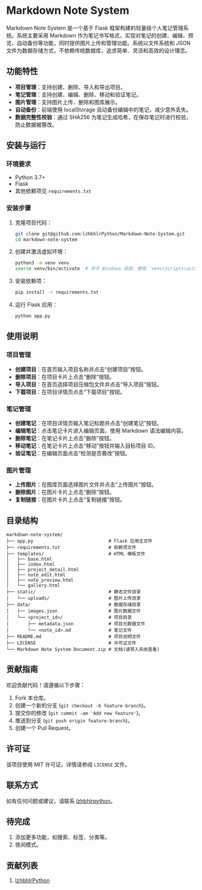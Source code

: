 # Markdown Note System

Markdown Note System 是一个基于 Flask 框架构建的轻量级个人笔记管理系统。系统主要采用 Markdown 作为笔记书写格式，实现对笔记的创建、编辑、预览、自动备份等功能，同时提供图片上传和管理功能。系统以文件系统和 JSON 文件为数据存储方式，不依赖传统数据库，追求简单、灵活和高效的设计理念。

## 功能特性

- **项目管理**：支持创建、删除、导入和导出项目。
- **笔记管理**：支持创建、编辑、删除、移动和验证笔记。
- **图片管理**：支持图片上传、删除和图库展示。
- **自动备份**：前端使用 localStorage 自动备份编辑中的笔记，减少意外丢失。
- **数据完整性校验**：通过 SHA256 为笔记生成哈希，在保存笔记时进行校验，防止数据被篡改。

## 安装与运行

### 环境要求

- Python 3.7+
- Flask
- 其他依赖项见 `requirements.txt`

### 安装步骤

1. 克隆项目代码：
    ```sh
    git clone git@github.com:lzhbhlrPython/Markdown-Note-System.git
    cd markdown-note-system
    ```

2. 创建并激活虚拟环境：
    ```sh
    python3 -m venv venv
    source venv/bin/activate  # 对于 Windows 系统，使用 `venv\Scripts\activate`
    ```

3. 安装依赖项：
    ```sh
    pip install -r requirements.txt
    ```

4. 运行 Flask 应用：
    ```sh
    python app.py
    ```


## 使用说明

### 项目管理

- **创建项目**：在首页输入项目名称并点击“创建项目”按钮。
- **删除项目**：在项目卡片上点击“删除”按钮。
- **导入项目**：在首页选择项目压缩包文件并点击“导入项目”按钮。
- **下载项目**：在项目详情页点击“下载项目”按钮。

### 笔记管理

- **创建笔记**：在项目详情页输入笔记标题并点击“创建笔记”按钮。
- **编辑笔记**：点击笔记卡片进入编辑页面，使用 Markdown 语法编辑内容。
- **删除笔记**：在笔记卡片上点击“删除”按钮。
- **移动笔记**：在笔记卡片上点击“移动”按钮并输入目标项目 ID。
- **验证笔记**：在编辑页面点击“检测是否篡改”按钮。

### 图片管理

- **上传图片**：在图库页面选择图片文件并点击“上传图片”按钮。
- **删除图片**：在图片卡片上点击“删除”按钮。
- **复制链接**：在图片卡片上点击“复制链接”按钮。

## 目录结构

```plaintext
markdown-note-system/
├── app.py                            # Flask 应用主文件
├── requirements.txt                  # 依赖项文件
├── templates/                        # HTML 模板文件
│   ├── base.html
│   ├── index.html
│   ├── project_detail.html
│   ├── note_edit.html
│   ├── note_preview.html
│   └── gallery.html
├── static/                           # 静态文件目录
│   └── uploads/                      # 图片上传目录
├── data/                             # 数据存储目录
│   ├── images.json                   # 图片数据文件
│   └── <project_id>/                 # 项目目录
│       ├── metadata.json             # 项目元数据文件
│       └── <note_id>.md              # 笔记文件
├── README.md                         # 项目说明文件
├── LICENSE                           # 许可证文件
└── Markdown Note System Document.zip # 文档(请导入系统查看)
```

## 贡献指南

欢迎贡献代码！请遵循以下步骤：

1. Fork 本仓库。
2. 创建一个新的分支 (`git checkout -b feature-branch`)。
3. 提交你的修改 (`git commit -am 'Add new feature'`)。
4. 推送到分支 (`git push origin feature-branch`)。
5. 创建一个 Pull Request。

## 许可证

该项目使用 MIT 许可证。详情请参阅 `LICENSE` 文件。

## 联系方式

如有任何问题或建议，请联系 [lzhbhlrpython](https://pyliubaolin.top/)。


## 待完成
1. 添加更多功能，如搜索、标签、分类等。
2. 夜间模式。

## 贡献列表
1. [lzhbhlrPython](https://github.com/lzhbhlrPython)